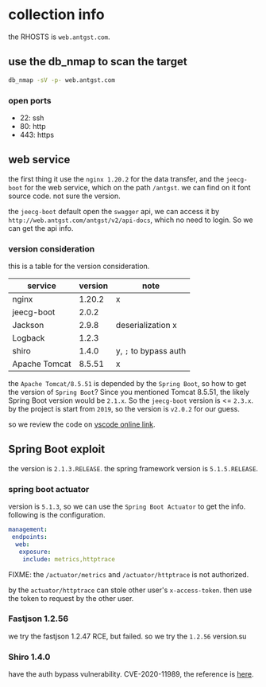 # collection info

the RHOSTS is `web.antgst.com`.

## use the db_nmap to scan the target

```bash
db_nmap -sV -p- web.antgst.com
```

### open ports

- 22: ssh
- 80: http
- 443: https

## web service

the first thing it use the `nginx 1.20.2` for the data transfer, and the `jeecg-boot` for the web service, which on the path `/antgst`. we can find on it font source code. not sure the version.

the `jeecg-boot` default open the `swagger` api, we can access it by `http://web.antgst.com/antgst/v2/api-docs`, which no need to login. So we can get the api info.

### version consideration

this is a table for the version consideration.

| service | version | note |
| --- | --- | --- |
| nginx | 1.20.2 | x |
| jeecg-boot | 2.0.2 | |
| Jackson | 2.9.8 | deserialization x |
| Logback | 1.2.3 | |
| shiro | 1.4.0 | y, `;` to bypass auth |
| Apache Tomcat | 8.5.51 | x |

the `Apache Tomcat/8.5.51` is depended by the `Spring Boot`, so how to get the version of `Spring Boot`? Since you mentioned Tomcat 8.5.51, the likely Spring Boot version would be `2.1.x`. So the `jeecg-boot` version is <= `2.3.x`. by the project is start from `2019`, so the version is `v2.0.2` for our guess.

so we review the code on [vscode online link](https://github.dev/jeecgboot/JeecgBoot/tree/v2.0.2).

## Spring Boot exploit

the version is `2.1.3.RELEASE`. the spring framework version is `5.1.5.RELEASE`.

### spring boot actuator

version is `5.1.3`, so we can use the `Spring Boot Actuator` to get the info. following is the configuration.

```yml
management:
 endpoints:
  web:
   exposure:
    include: metrics,httptrace
```

FIXME: the `/actuator/metrics` and `/actuator/httptrace` is not authorized.

by the `actuator/httptrace` can stole other user's `x-access-token`. then use the token to request by the other user.

### Fastjson 1.2.56

we try the fastjson 1.2.47 RCE, but failed. so we try the `1.2.56` version.su

### Shiro 1.4.0

have the auth bypass vulnerability. CVE-2020-11989, the reference is [here](https://mp.weixin.qq.com/s/yb6Tb7zSTKKmBlcNVz0MBA).
